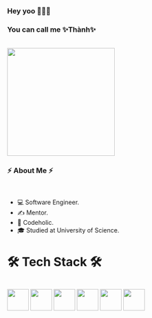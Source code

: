 ### Hey yoo 👋👋👋

<h3>You can call me ✨Thành✨</h3>
<br/>
<img src="https://user-images.githubusercontent.com/37551474/113611467-3a567d80-9657-11eb-862b-b07b4f105c6f.gif" width="250">
<h3>⚡ About Me ⚡</h3>
<br/>
<ul>
  <li>💻 Software Engineer.</li>
  <li>✍️ Mentor.</li>
  <li>💬 Codeholic.</li>
  <li>🎓 Studied at University of Science.</li>
</ul>
<h1>🛠 Tech Stack 🛠</h1>
<br/>
<img src="https://cdn.icon-icons.com/icons2/844/PNG/512/HTML5_icon-icons.com_67090.png" width="50">
<img src="https://cdn.icon-icons.com/icons2/844/PNG/512/CSS3_icon-icons.com_67069.png" width="50">
<img src="https://cdn.icon-icons.com/icons2/2108/PNG/512/javascript_icon_130900.png" width="50">
<img src="https://user-images.githubusercontent.com/37551474/121161924-1fbaa380-c856-11eb-82ff-8bcc2249b8b4.png" width="50">
<img src="https://cdn.icon-icons.com/icons2/2107/PNG/512/file_type_graphql_icon_130564.png" width="50">
<img src="https://cdn.icon-icons.com/icons2/2107/PNG/512/file_type_graphql_icon_130564.png" width="50">




<!--
**DaiThanh97/DaiThanh97** is a ✨ _special_ ✨ repository because its `README.md` (this file) appears on your GitHub profile.

Here are some ideas to get you started:

- 🔭 I’m currently working on ...
- 🌱 I’m currently learning ...
- 👯 I’m looking to collaborate on ...
- 🤔 I’m looking for help with ...
- 💬 Ask me about ...
- 📫 How to reach me: ...
- 😄 Pronouns: ...
- ⚡ Fun fact: ...
-->
